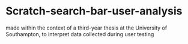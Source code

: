 # Scratch-search-bar-user-analysis
made within the context of a third-year thesis at the University of Southampton, to interpret data collected during user testing
